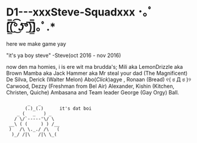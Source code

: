 # D1---xxxSteve-Squadxxx ･｡ﾟ[̲̅$̲̅(̲̅ ͡° ͜ʖ ͡°̲̅)̲̅$̲̅]｡ﾟ.*

here we make game yay

"it's ya boy steve" -Steve(oct 2016 - nov 2016)

now den ma homies, i is ere wit ma brudda's; Mili aka LemonDrizzle aka Brown Mamba aka Jack Hammer aka Mr steal your dad (The Magnificent) De Silva, Derick (Walter Melon) Abo(*Click*)agye , Ronaan (Bread) ୧( ಠ Д ಠ )୨ Carwood, Dezzy (Freshman from Bel Air) Alexander, Kishin (Kitchen, Christen, Quiche) Ambasana and Team leader George (Gay Orgy) Ball.

            _   _
           (.)_(.)      it's dat boi
        _ (   _   ) _
       / \/`-----'\/ \
     __\ ( (     ) ) /__
     )   /\ \._./ /\   (
      )_/ /|\   /|\ \_(


